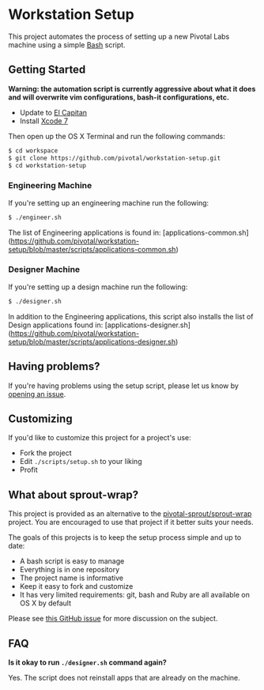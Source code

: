 # Workstation Setup

This project automates the process of setting up a new Pivotal Labs machine using a simple [Bash](https://www.gnu.org/software/bash/) script.

## Getting Started

**Warning: the automation script is currently aggressive about what it does and will overwrite vim configurations, bash-it configurations, etc.**

- Update to [El Capitan](https://itunes.apple.com/us/app/os-x-el-capitan/id1018109117)
- Install [Xcode 7](https://itunes.apple.com/us/app/xcode/id497799835)

Then open up the OS X Terminal and run the following commands:

```sh
$ cd workspace
$ git clone https://github.com/pivotal/workstation-setup.git
$ cd workstation-setup
```

### Engineering Machine

If you're setting up an engineering machine run the following:

```sh
$ ./engineer.sh
```

The list of Engineering applications is found in: [applications-common.sh] (https://github.com/pivotal/workstation-setup/blob/master/scripts/applications-common.sh)

### Designer Machine

If you're setting up a design machine run the following:

```sh
$ ./designer.sh
```

In addition to the Engineering applications, this script also installs the list of Design applications found in: [applications-designer.sh]  (https://github.com/pivotal/workstation-setup/blob/master/scripts/applications-designer.sh)

## Having problems?

If you're having problems using the setup script, please let us know by [opening an issue](https://github.com/pivotal/workstation-setup/issues/new).

## Customizing

If you'd like to customize this project for a project's use:

- Fork the project
- Edit `./scripts/setup.sh` to your liking
- Profit

## What about sprout-wrap?

This project is provided as an alternative to the [pivotal-sprout/sprout-wrap](https://github.com/pivotal-sprout/sprout-wrap) project. You are encouraged to use that project if it better suits your needs.

The goals of this projects is to keep the setup process simple and up to date:

- A bash script is easy to manage
- Everything is in one repository
- The project name is informative
- Keep it easy to fork and customize
- It has very limited requirements: git, bash and Ruby are all available on OS X by default

Please see [this GitHub issue](https://github.com/pivotal/workstation-setup/issues/3) for more discussion on the subject.

## FAQ
**Is it okay to run `./designer.sh` command again?**

Yes. The script does not reinstall apps that are already on the machine.
